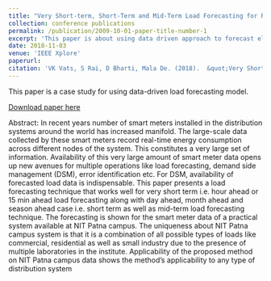 ```yaml
---
title: "Very Short-term, Short-Term and Mid-Term Load Forecasting for Residential Academic Institure: A Case Study"
collection: conference publications
permalink: /publication/2009-10-01-paper-title-number-1
excerpt: 'This paper is about using data driven approach to forecast electrical load for very short-term, short-term and mid-term load in academic building types'
date: 2018-11-03
venue: 'IEEE Xplore'
paperurl: 
citation: 'VK Vats, S Rai, D Bharti, Mala De. (2018).  &quot;Very Short-term, Short-Term and Mid-Term Load Forecasting for Residential Academic Institure: A Case Study.&quot; <i>IEEE</i>. 1-6.' 
---
```

This paper is a case study for using data-driven load forecasting model.

[Download paper here](http://vkvats.github.io/files/paper1.pdf)

Abstract: In recent years number of smart meters installed in the distribution systems around the world has increased manifold. The large-scale data collected by these smart meters record real-time energy consumption across different nodes of the system. This constitutes a very large set of information. Availability of this very large amount of smart meter data opens up new avenues for multiple operations like load forecasting, demand side management (DSM), error identification etc. For DSM, availability of forecasted load data is indispensable. This paper presents a load forecasting technique that works well for very short term i.e. hour ahead or 15 min ahead load forecasting along with day ahead, month ahead and season ahead case i.e. short term as well as mid-term load forecasting technique. The forecasting is shown for the smart meter data of a practical system available at NIT Patna campus. The uniqueness about NIT Patna campus system is that it is a combination of all possible types of loads like commercial, residential as well as small industry due to the presence of multiple laboratories in the institute. Applicability of the proposed method on NIT Patna campus data shows the method’s applicability to any type of distribution system

